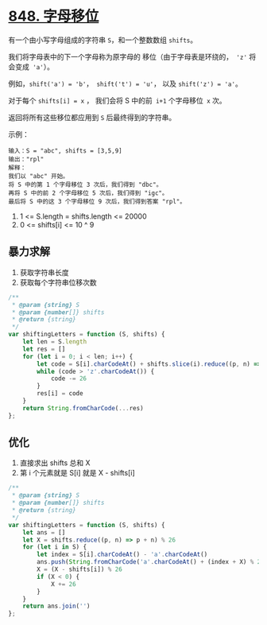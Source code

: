 # [848. 字母移位](https://leetcode-cn.com/problems/shifting-letters/)

有一个由小写字母组成的字符串 `S`，和一个整数数组 `shifts`。

我们将字母表中的下一个字母称为原字母的 移位（由于字母表是环绕的，` 'z'` 将会变成` 'a'`）。

例如，`shift('a') = 'b'`，` shift('t') = 'u'`， 以及 `shift('z') = 'a'`。

对于每个 `shifts[i] = x` ， 我们会将 S 中的前` i+1` 个字母移位` x` 次。

返回将所有这些移位都应用到 `S` 后最终得到的字符串。

示例：

```
输入：S = "abc", shifts = [3,5,9]
输出："rpl"
解释： 
我们以 "abc" 开始。
将 S 中的第 1 个字母移位 3 次后，我们得到 "dbc"。
再将 S 中的前 2 个字母移位 5 次后，我们得到 "igc"。
最后将 S 中的这 3 个字母移位 9 次后，我们得到答案 "rpl"。

```

1. 1 <= S.length = shifts.length <= 20000
2. 0 <= shifts[i] <= 10 ^ 9

## 暴力求解

1. 获取字符串长度
2. 获取每个字符串位移次数

```js
/**
 * @param {string} S
 * @param {number[]} shifts
 * @return {string}
 */
var shiftingLetters = function (S, shifts) {
    let len = S.length
    let res = []
    for (let i = 0; i < len; i++) {
        let code = S[i].charCodeAt() + shifts.slice(i).reduce((p, n) => p + n) % 26
        while (code > 'z'.charCodeAt()) {
            code -= 26
        }
        res[i] = code
    }
    return String.fromCharCode(...res)
};
```



## 优化

1. 直接求出 shifts 总和 X
2. 第 i 个元素就是 S[i] 就是 X - shifts[i]

```js
/**
 * @param {string} S
 * @param {number[]} shifts
 * @return {string}
 */
var shiftingLetters = function (S, shifts) {
    let ans = []
    let X = shifts.reduce((p, n) => p + n) % 26
    for (let i in S) {
        let index = S[i].charCodeAt() - 'a'.charCodeAt()
        ans.push(String.fromCharCode('a'.charCodeAt() + (index + X) % 26))
        X = (X - shifts[i]) % 26
        if (X < 0) {
            X += 26
        }
    }
    return ans.join('')
};
```


